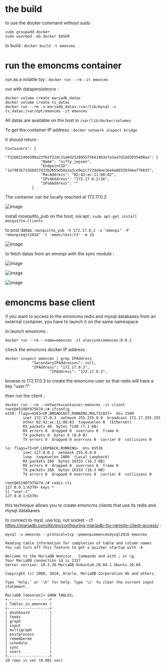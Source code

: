 # the build 

to use the docker command without sudo
```
sudo groupadd docker
sudo usermod -aG docker $USER
```

to build : `docker build -t emoncms .`

# run the emoncms container

run as a volatile toy : `docker run --rm -it emoncms`

run with datapersistence :
```
docker volume create mariadb_datas
docker volume create ts_datas
docker run --rm -v mariadb_datas:/var/lib/mysql -v ts_datas:/var/opt/emoncms -it emoncms
```
All datas are available on the host in `/var/lib/docker/volumes`

To get the container IP address : `docker network inspect bridge`

It should return :
``` 
Containers": {
            "f32b02140d390a23f62f22dc31a6d252895575641963e7a3aa7d1dd2035408aa": {
                "Name": "nifty_jepsen",
                "EndpointID": "1e7981b7156bd37d33b2655d58a2a3ce9e1c7729d4ee1be9a8d33934ea776835",
                "MacAddress": "02:42:ac:11:00:02",
                "IPv4Address": "172.17.0.2/16",
                "IPv6Address": ""
            }
```
The container can be locally reached at 172.17.0.2

![image](https://github.com/dromotherm/sandbox/assets/24553739/5cf5a5fe-28cc-4428-8b2f-55fd222d4f9f)

install mosquitto_pub on the host, via apt : `sudo apt-get install mosquitto-clients`

to post datas : `mosquitto_pub -h 172.17.0.2 -u "emonpi" -P "emonpimqtt2016" -t 'emon/test/t3' -m 15`

![image](https://github.com/dromotherm/sandbox/assets/24553739/c8ff7f7e-a553-481b-96aa-248adfcffda7)

to fetch datas from an emonpi with the sync module : 

![image](https://github.com/dromotherm/sandbox/assets/24553739/d52a0925-bcc5-4eb9-95e3-561a61d91708)

![image](https://github.com/dromotherm/sandbox/assets/24553739/2f1ded4a-6bd2-4d8f-8fc9-75b8860c3e8f)

![image](https://github.com/dromotherm/sandbox/assets/24553739/1f05f9ad-f51a-4680-97c8-b91f352cc85d)

# emoncms base client

if you want to access to the emoncms redis and mysql databases from an external container, you have to launch it on the same namespace

to launch emoncms : 
```
docker run --rm --name=emoncms -it alexjunk/emoncms:0.0.2
```
check the emoncms docker IP address :
```
docker inspect emoncms | grep IPAddress
            "SecondaryIPAddresses": null,
            "IPAddress": "172.17.0.3",
                    "IPAddress": "172.17.0.3",
```
browse to 172.17.0.3 to create the emoncms user so that redis will have a key "user:1"

then run the client :
```
docker run --rm --network=container:emoncms -it client
root@45198f975674:/# ifconfig
eth0: flags=4163<UP,BROADCAST,RUNNING,MULTICAST>  mtu 1500
        inet 172.17.0.3  netmask 255.255.0.0  broadcast 172.17.255.255
        ether 02:42:ac:11:00:03  txqueuelen 0  (Ethernet)
        RX packets 40  bytes 7140 (7.1 KB)
        RX errors 0  dropped 0  overruns 0  frame 0
        TX packets 0  bytes 0 (0.0 B)
        TX errors 0  dropped 0 overruns 0  carrier 0  collisions 0

lo: flags=73<UP,LOOPBACK,RUNNING>  mtu 65536
        inet 127.0.0.1  netmask 255.0.0.0
        loop  txqueuelen 1000  (Local Loopback)
        RX packets 266  bytes 16333 (16.3 KB)
        RX errors 0  dropped 0  overruns 0  frame 0
        TX packets 266  bytes 16333 (16.3 KB)
        TX errors 0  dropped 0 overruns 0  carrier 0  collisions 0

root@45198f975674:/# redis-cli
127.0.0.1:6379> keys *
1) "user:1"
127.0.0.1:6379>
```
this technique allows you to create emoncms clients that use its redis and mysql databases

to connect to mysl, use tcp, not socket - cf https://mariadb.com/kb/en/configuring-mariadb-for-remote-client-access/ :
```
mysql -u emoncms --protocol=tcp -pemonpiemoncmsmysql2016 emoncms

Reading table information for completion of table and column names
You can turn off this feature to get a quicker startup with -A

Welcome to the MariaDB monitor.  Commands end with ; or \g.
Your MariaDB connection id is 2317
Server version: 10.3.38-MariaDB-0ubuntu0.20.04.1 Ubuntu 20.04

Copyright (c) 2000, 2018, Oracle, MariaDB Corporation Ab and others.

Type 'help;' or '\h' for help. Type '\c' to clear the current input statement.

MariaDB [emoncms]> SHOW TABLES;
+-------------------+
| Tables_in_emoncms |
+-------------------+
| dashboard         |
| feeds             |
| graph             |
| input             |
| multigraph        |
| postprocess       |
| rememberme        |
| schedule          |
| sync              |
| users             |
+-------------------+
10 rows in set (0.001 sec)
```
